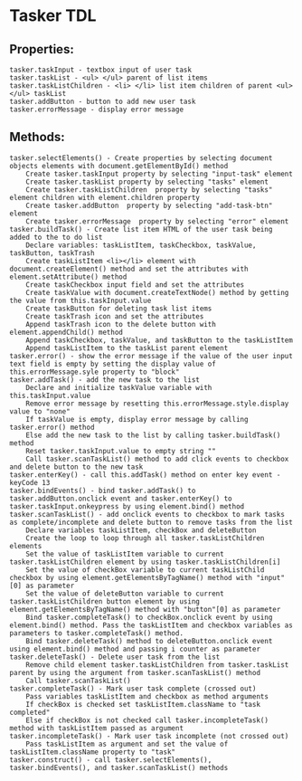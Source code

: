 # Tasker TDL

## Properties:

    tasker.taskInput - textbox input of user task
    tasker.taskList - <ul> </ul> parent of list items
    tasker.taskListChildren - <li> </li> list item children of parent <ul> </ul> taskList
    tasker.addButton - button to add new user task
    tasker.errorMessage - display error message

## Methods:

    tasker.selectElements() - Create properties by selecting document objects elements with document.getElementById() method
    	Create tasker.taskInput property by selecting "input-task" element
    	Create tasker.taskList property by selecting "tasks" element
    	Create tasker.taskListChildren  property by selecting "tasks" element children with element.children property
    	Create tasker.addButton  property by selecting "add-task-btn" element
    	Create tasker.errorMessage  property by selecting "error" element
    tasker.buildTask() - Create list item HTML of the user task being added to the to do list
    	Declare variables: taskListItem, taskCheckbox, taskValue, taskButton, taskTrash
    	Create taskListItem <li></li> element with document.createElement() method and set the attributes with element.setAttribute() method
    	Create taskCheckbox input field and set the attributes
    	Create taskValue with document.createTextNode() method by getting the value from this.taskInput.value
    	Create taskButton for deleting task list items
    	Create taskTrash icon and set the attributes
    	Append taskTrash icon to the delete button with element.appendChild() method
    	Append taskCheckbox, taskValue, and taskButton to the taskListItem
    	Append taskListItem to the taskList parent element
    tasker.error() - show the error message if the value of the user input text field is empty by setting the display value of this.errorMessage.syle property to "block"
    tasker.addTask() - add the new task to the list
    	Declare and initialize taskValue variable with this.taskInput.value
    	Remove error message by resetting this.errorMessage.style.display value to "none"
    	If taskValue is empty, display error message by calling tasker.error() method
    	Else add the new task to the list by calling tasker.buildTask() method
    	Reset tasker.taskInput.value to empty string ""
    	Call tasker.scanTaskList() method to add click events to checkbox and delete button to the new task
    tasker.enterKey() - call this.addTask() method on enter key event - keyCode 13
    tasker.bindEvents() - bind tasker.addTask() to tasker.addButton.onclick event and tasker.enterKey() to  tasker.taskInput.onkeypress by using element.bind() method
    tasker.scanTaskList() - add onclick events to checkbox to mark tasks as complete/incomplete and delete button to remove tasks from the list
    	Declare variables taskListItem, checkBox and deleteButton
    	Create the loop to loop through all tasker.taskListChildren elements
    	Set the value of taskListItem variable to current tasker.taskListChildren element by using tasker.taskListChildren[i]
    	Set the value of checkBox variable to current taskListChild checkbox by using element.getElementsByTagName() method with "input"[0] as parameter
    	Set the value of deleteButton variable to current tasker.taskListChildren button element by using element.getElementsByTagName() method with "button"[0] as parameter
    	Bind tasker.completeTask() to checkBox.onclick event by using element.bind() method. Pass the taskListItem and checkbox variables as parameters to tasker.completeTask() method.
    	Bind tasker.deleteTask() method to deleteButton.onclick event using element.bind() method and passing i counter as parameter
    tasker.deleteTask() - Delete user task from the list
    	Remove child element tasker.taskListChildren from tasker.taskList parent by using the argument from tasker.scanTaskList() method
    	Call tasker.scanTaskList()
    tasker.completeTask() - Mark user task complete (crossed out)
    	Pass variables taskListItem and checkbox as method arguments
    	If checkBox is checked set taskListItem.className to "task completed"
    	Else if checkBox is not checked call tasker.incompleteTask() method with taskListItem passed as argument
    tasker.incompleteTask() - Mark user task incomplete (not crossed out)
    	Pass taskListItem as argument and set the value of taskListItem.className property to "task"
    tasker.construct() - call tasker.selectElements(), tasker.bindEvents(), and tasker.scanTaskList() methods
